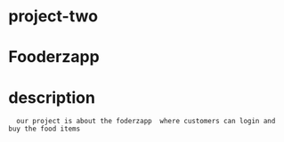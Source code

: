 # project-two

# Fooderzapp
  # description
      our project is about the foderzapp  where customers can login and buy the food items 
